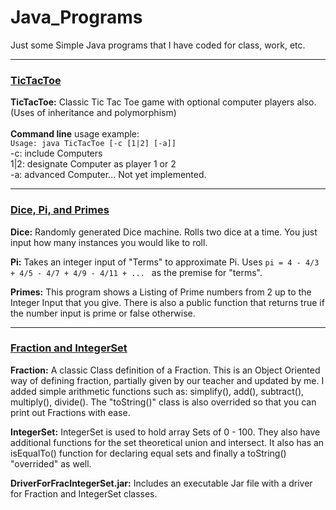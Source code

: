 Java_Programs
=============


Just some Simple Java programs that I have coded for class, work, etc.
<hr/>

<u><h3>TicTacToe</h3></u>
<b>TicTacToe:</b> Classic Tic Tac Toe game with optional computer players also. (Uses of inheritance and polymorphism)<br/><br/>
<b>Command line</b> usage example:<br/>
<code>Usage:  java TicTacToe [-c [1|2] [-a]]</code><br/>
-c: include Computers<br/>
1|2: designate Computer as player 1 or 2<br/>
-a: advanced Computer... Not yet implemented.<br/>
<hr/>


<u><h3>Dice, Pi, and Primes</h3></u>
<b>Dice:</b> Randomly generated Dice machine. Rolls two dice at a time. You just input how many instances you would like to roll.<br/>

<b>Pi:</b> Takes an integer input of "Terms" to approximate Pi. Uses <code>pi = 4 - 4/3 + 4/5 - 4/7 + 4/9 - 4/11 + ... </code> as the premise for "terms".<br/>

<b>Primes:</b> This program shows a Listing of Prime numbers from 2 up to the Integer Input that you give. There is also a public function that returns true if the number input is prime or false otherwise.
<hr/>


<u><h3>Fraction and IntegerSet</h3></u>

<b>Fraction:</b> A classic Class definition of a Fraction. This is an Object Oriented way of defining fraction, partially given by our teacher and updated by me. I added simple arithmetic functions such as: simplify(), add(), subtract(), multiply(), divide(). The "toString()" class is also overrided so that you can print out Fractions with ease.<br/>

<b>IntegerSet:</b> IntegerSet is used to hold array Sets of 0 - 100. They also have additional functions for the set theoretical union and intersect. It also has an isEqualTo() function for declaring equal sets and finally a toString() "overrided" as well.<br/>

<b>DriverForFracIntegerSet.jar:</b> Includes an executable Jar file with a driver for Fraction and IntegerSet classes.



